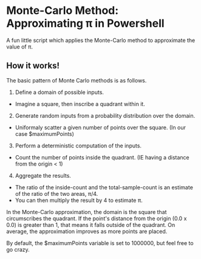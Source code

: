 # Monte-Carlo Method: Approximating π in Powershell

A fun little script which applies the Monte-Carlo method to approximate the value of π.

## How it works!

The basic pattern of Monte Carlo methods is as follows.

1. Define a domain of possible inputs.
  * Imagine a square, then inscribe a quadrant within it.
2. Generate random inputs from a probability distribution over the domain.
  * Uniformaly scatter a given number of points over the square. (In our case $maximumPoints)
3. Perform a deterministic computation of the inputs.
  * Count the number of points inside the quadrant. (IE having a distance from the origin < 1)
4. Aggregate the results.
  * The ratio of the inside-count and the total-sample-count is an estimate of the ratio of the two areas, π/4.
  * You can then multiply the result by 4 to estimate π.

In the Monte-Carlo approximation, the domain is the square that circumscribes the quadrant.
If the point's distance from the origin (0.0 x 0.0) is greater than 1, that means it falls outside of the quadrant.
On average, the approximation improves as more points are placed.

By default, the $maximumPoints variable is set to 1000000, but feel free to go crazy.
